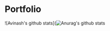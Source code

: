 # Portfolio

![Avinash's github stats](![Anurag's github stats](https://github-readme-stats.vercel.app/api/?username=weirdolucifer&show_icons=true&title_color=fff&icon_color=79ff97&text_color=9f9f9f&bg_color=151515)

